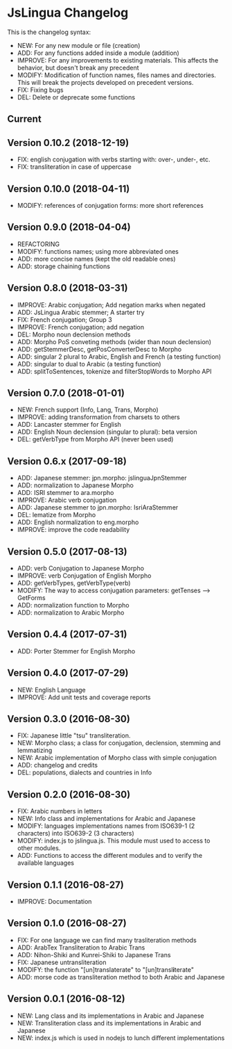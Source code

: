 
# JsLingua Changelog

This is the changelog syntax:
* NEW: For any new module or file (creation)
* ADD: For any functions added inside a module (addition)
* IMPROVE: For any improvements to existing materials.
This affects the behavior, but doesn't break any precedent
* MODIFY: Modification of function names, files names and directories.
This will break the projects developed on precedent versions.
* FIX: Fixing bugs
* DEL: Delete or deprecate some functions

## Current

## Version 0.10.2 (2018-12-19)
* FIX: english conjugation with verbs starting with: over-, under-, etc.
* FIX: transliteration in case of uppercase 

## Version 0.10.0 (2018-04-11)
* MODIFY: references of conjugation forms: more short references

## Version 0.9.0 (2018-04-04)
* REFACTORING
* MODIFY: functions names; using more abbreviated ones
* ADD: more concise names (kept the old readable ones)
* ADD: storage chaining functions

## Version 0.8.0 (2018-03-31)
* IMPROVE: Arabic conjugation; Add negation marks when negated
* ADD: JsLingua Arabic stemmer; A starter try
* FIX: French conjugation; Group 3
* IMPROVE: French conjugation; add negation
* DEL: Morpho noun declension methods
* ADD: Morpho PoS conveting methods (wider than noun declension)
* ADD: getStemmerDesc, getPosConverterDesc to Morpho
* ADD: singular 2 plural to Arabic, English and French (a testing function)
* ADD: singular to dual to Arabic (a testing function)
* ADD: splitToSentences, tokenize and filterStopWords to Morpho  API


## Version 0.7.0 (2018-01-01)

* NEW: French support (Info, Lang, Trans, Morpho)
* IMPROVE: adding transformation from charsets to others
* ADD: Lancaster stemmer for English
* ADD: English Noun declension (singular to plural): beta version
* DEL: getVerbType from Morpho API (never been used)


## Version 0.6.x (2017-09-18)

* ADD: Japanese stemmer: jpn.morpho: jslinguaJpnStemmer
* ADD: normalization to Japanese Morpho
* ADD: ISRI stemmer to ara.morpho
* IMPROVE: Arabic verb conjugation
* ADD:  Japanese stemmer to jpn.morpho: IsriAraStemmer
* DEL: lematize from Morpho
* ADD: English normalization to eng.morpho
* IMPROVE: improve the code readability


## Version 0.5.0 (2017-08-13)

* ADD: verb Conjugation to Japanese Morpho
* IMPROVE: verb Conjugation of English Morpho
* ADD: getVerbTypes, getVerbType(verb)
* MODIFY: The way to access conjugation parameters: getTenses --> GetForms
* ADD: normalization function to Morpho
* ADD: normalization to Arabic Morpho


## Version 0.4.4 (2017-07-31)

* ADD: Porter Stemmer for English Morpho


## Version 0.4.0 (2017-07-29)
* NEW: English Language
* IMPROVE: Add unit tests and coverage reports


## Version 0.3.0 (2016-08-30)

* FIX: Japanese little "tsu" transliteration.
* NEW: Morpho class; a class for conjugation, declension, stemming and lemmatizing
* NEW: Arabic implementation of Morpho class with simple conjugation
* ADD: changelog and credits
* DEL: populations, dialects and countries in Info


## Version 0.2.0 (2016-08-30)

* FIX: Arabic numbers in letters
* NEW: Info class and implementations for Arabic and Japanese
* MODIFY: languages implementations names from ISO639-1 (2 characters) into ISO639-2 (3 characters)
* MODIFY: index.js to jslingua.js. This module must used to access to other modules.
* ADD: Functions to access the different modules and to verify the available languages


## Version 0.1.1 (2016-08-27)

* IMPROVE: Documentation


## Version 0.1.0 (2016-08-27)

* FIX: For one language we can find many trasliteration methods
* ADD: ArabTex Transliteration to Arabic Trans
* ADD: Nihon-Shiki and Kunrei-Shiki to Japanese Trans
* FIX: Japanese untransliteration
* MODIFY: the function "[un]translaterate" to "[un]transl**i**terate"
* ADD: morse code as transliteration method to both Arabic and Japanese


## Version 0.0.1 (2016-08-12)

* NEW: Lang class and its implementations in Arabic and Japanese
* NEW: Transliteration class and its implementations in Arabic and Japanese
* NEW: index.js which is used in nodejs to lunch different implementations
